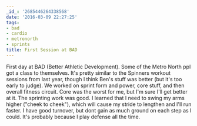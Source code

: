 ```yaml
---
_id_: '2685446264338568'
date: '2016-03-09 22:27:25'
tags:
- bad
- cardio
- metronorth
- sprints
title: First Session at BAD
---
```


First day at BAD (Better Athletic Development). Some of the Metro North ppl got a class to themselves. It's pretty similar to the Spinners
workout sessions from last year, though I think Ben's stuff was better (but it's too early to judge). We worked on sprint form and power,
core stuff, and then overall fitness circuit. Core was the worst for me, but I'm sure I'll get better at it. The sprinting work was good. I
learned that I need to swing my arms higher ("cheek to cheek"), which will cause my stride to lengthen and I'll run faster. I have good
turnover, but dont gain as much ground on each step as I could. It's probably because I play defense all the time.
